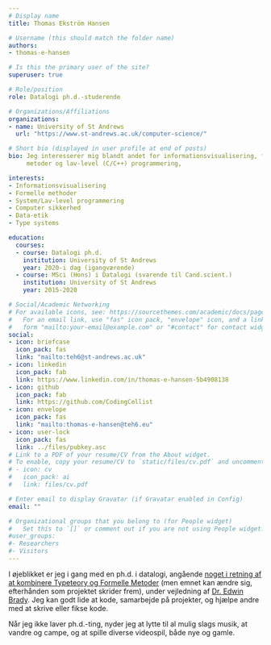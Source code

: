```yaml
---
# Display name
title: Thomas Ekström Hansen

# Username (this should match the folder name)
authors:
- thomas-e-hansen

# Is this the primary user of the site?
superuser: true

# Role/position
role: Datalogi ph.d.-studerende

# Organizations/Affiliations
organizations:
- name: University of St Andrews
  url: "https://www.st-andrews.ac.uk/computer-science/"

# Short bio (displayed in user profile at end of posts)
bio: Jeg interesserer mig blandt andet for informationsvisualisering, formelle
     metoder og lav-level (C/C++) programmering,

interests:
- Informationsvisualisering
- Formelle methoder
- System/Lav-level programmering
- Computer sikkerhed
- Data-etik
- Type systems

education:
  courses:
  - course: Datalogi ph.d.
    institution: University of St Andrews
    year: 2020-i dag (igangværende)
  - course: MSci (Hons) i Datalogi (svarende til Cand.scient.)
    institution: University of St Andrews
    year: 2015-2020

# Social/Academic Networking
# For available icons, see: https://sourcethemes.com/academic/docs/page-builder/#icons
#   For an email link, use "fas" icon pack, "envelope" icon, and a link in the
#   form "mailto:your-email@example.com" or "#contact" for contact widget.
social:
- icon: briefcase
  icon_pack: fas
  link: "mailto:teh6@st-andrews.ac.uk"
- icon: linkedin
  icon_pack: fab
  link: https://www.linkedin.com/in/thomas-e-hansen-5b4908138
- icon: github
  icon_pack: fab
  link: https://github.com/CodingCellist
- icon: envelope
  icon_pack: fas
  link: "mailto:thomas-e-hansen@teh6.eu"
- icon: user-lock
  icon_pack: fas
  link: ../files/pubkey.asc
# Link to a PDF of your resume/CV from the About widget.
# To enable, copy your resume/CV to `static/files/cv.pdf` and uncomment the lines below.
# - icon: cv
#   icon_pack: ai
#   link: files/cv.pdf

# Enter email to display Gravatar (if Gravatar enabled in Config)
email: ""

# Organizational groups that you belong to (for People widget)
#   Set this to `[]` or comment out if you are not using People widget.
#user_groups:
#- Researchers
#- Visitors
---
```


I øjeblikket er jeg i gang med en ph.d. i datalogi, angående
[noget i retning af at kombinere Typeteory og Formelle Metoder](../files/phd-proposal.pdf)
(men emnet kan ændre sig, efterhånden som projektet skrider frem), under
vejledning af [Dr. Edwin Brady](https://www.type-driven.org.uk/edwinb/). Jeg kan
godt lide at kode, samarbejde på projekter, og hjælpe andre med at skrive eller
fikse kode.

Når jeg ikke laver ph.d.-ting, nyder jeg at lytte til al mulig slags musik, at
vandre og campe, og at spille diverse videospil, både nye og gamle.
<!--
dyrker jeg japansk jujitsu (eller snarere
"dyrkede"; inden verden gik af lave) og indimellem spiller jeg også cello.
-->

